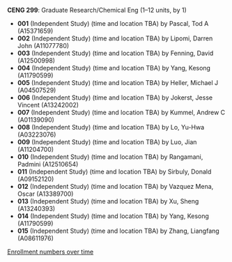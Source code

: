 **CENG 299**: Graduate Research/Chemical Eng (1–12 units, by 1)

- **001** (Independent Study) (time and location TBA) by Pascal, Tod A (A15371659)
- **002** (Independent Study) (time and location TBA) by Lipomi, Darren John (A11077780)
- **003** (Independent Study) (time and location TBA) by Fenning, David (A12500998)
- **004** (Independent Study) (time and location TBA) by Yang, Kesong (A11790599)
- **005** (Independent Study) (time and location TBA) by Heller, Michael J (A04507529)
- **006** (Independent Study) (time and location TBA) by Jokerst, Jesse Vincent (A13242002)
- **007** (Independent Study) (time and location TBA) by Kummel, Andrew C (A01139090)
- **008** (Independent Study) (time and location TBA) by Lo, Yu-Hwa (A03223076)
- **009** (Independent Study) (time and location TBA) by Luo, Jian (A11204700)
- **010** (Independent Study) (time and location TBA) by Rangamani, Padmini (A12510654)
- **011** (Independent Study) (time and location TBA) by Sirbuly, Donald (A09152120)
- **012** (Independent Study) (time and location TBA) by Vazquez Mena, Oscar (A13389700)
- **013** (Independent Study) (time and location TBA) by Xu, Sheng (A13240393)
- **014** (Independent Study) (time and location TBA) by Yang, Kesong (A11790599)
- **015** (Independent Study) (time and location TBA) by Zhang, Liangfang (A08611976)

[Enrollment numbers over time](./CENG299.tsv)
